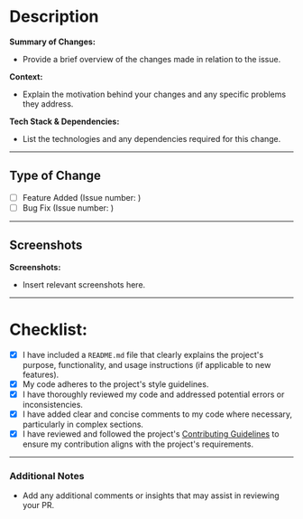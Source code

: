 # Description

**Summary of Changes:**
- Provide a brief overview of the changes made in relation to the issue.

**Context:**
- Explain the motivation behind your changes and any specific problems they address.

**Tech Stack & Dependencies:**
- List the technologies and any dependencies required for this change.

---

## Type of Change
- [ ] Feature Added (Issue number: <!-- write issue number here -->)
- [ ] Bug Fix (Issue number: <!-- write issue number here -->)
<!-- Indicate the type of change by marking [X] in the appropriate box. Example: [X] Bug Fix -->

---

## Screenshots 

**Screenshots:**
- Insert relevant screenshots here.

---

# Checklist:
- [X] I have included a `README.md` file that clearly explains the project's purpose, functionality, and usage instructions (if applicable to new features).
- [X] My code adheres to the project's style guidelines.
- [X] I have thoroughly reviewed my code and addressed potential errors or inconsistencies.
- [X] I have added clear and concise comments to my code where necessary, particularly in complex sections.
- [X] I have reviewed and followed the project's [Contributing Guidelines](CONTRIBUTING.md) to ensure my contribution aligns with the project's requirements.

---

### Additional Notes
- Add any additional comments or insights that may assist in reviewing your PR.

<!-- Write all the context clearly and concisely. Remove instruction lines before submitting your PR. -->
